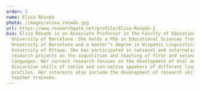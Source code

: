 ```yaml
---
order: 2
name: Elisa Rosado
photo: /images/elisa_rosado.jpg
url: https://www.researchgate.net/profile/Elisa-Rosado-2
bio: Elisa Rosado is an Associate Professor in the Faculty of Education at the
  University of Barcelona. She holds a PhD in Educational Sciences from the
  University of Barcelona and a master’s degree in Hispanic Linguistics from the
  University of Ottawa. She has participated in national and international
  research projects on the acquisition and teaching of first and second
  languages. Her current research focuses on the development of oral and written
  discursive skills of native and non-native speakers of different linguistic
  profiles. Her interests also include the development of research skills in
  teacher trainees.
---
```


